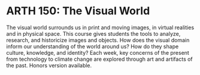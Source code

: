 # ARTH 150: The Visual World

The visual world surrounds us in print and moving images, in virtual realities and in physical space. This course gives students the tools to analyze, research, and historicize images and objects. How does the visual domain inform our understanding of the world around us? How do they shape culture, knowledge, and identity? Each week, key concerns of the present from technology to climate change are explored through art and artifacts of the past. Honors version available.